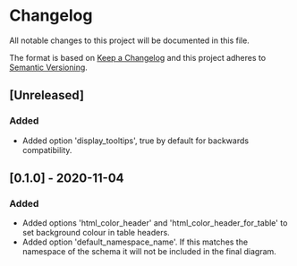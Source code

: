 # Changelog
All notable changes to this project will be documented in this file.

The format is based on [Keep a Changelog](http://keepachangelog.com/en/1.0.0/)
and this project adheres to [Semantic Versioning](http://semver.org/spec/v2.0.0.html).

## [Unreleased]

### Added

- Added option 'display_tooltips', true by default for backwards compatibility.

## [0.1.0] - 2020-11-04

### Added

- Added options 'html_color_header' and 'html_color_header_for_table' to set background colour in table headers.
- Added option 'default_namespace_name'. If this matches the namespace of the schema it will not be included in the final diagram. 

